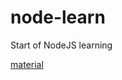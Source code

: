 # node-learn
Start of NodeJS learning 

[material](https://github.com/rolling-scopes-school/tasks/blob/master/stage1/modules/node-materials/README.md)
